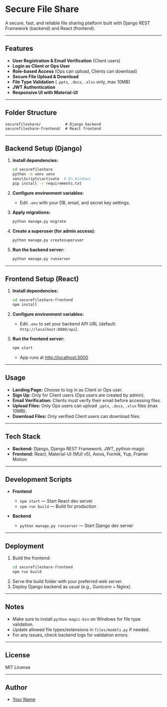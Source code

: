 # Secure File Share

A secure, fast, and reliable file sharing platform built with Django REST Framework (backend) and React (frontend).

---

## Features

- **User Registration & Email Verification** (Client users)
- **Login as Client or Ops User**
- **Role-based Access** (Ops can upload, Clients can download)
- **Secure File Upload & Download**
- **File Type Validation** (`.pptx`, `.docx`, `.xlsx` only, max 10MB)
- **JWT Authentication**
- **Responsive UI with Material-UI**

---

## Folder Structure

```
securefileshare/           # Django backend
securefileshare-frontend/  # React frontend
```

---

## Backend Setup (Django)

1. **Install dependencies:**
    ```sh
    cd securefileshare
    python -m venv venv
    venv\Scripts\activate  # On Windows
    pip install -r requirements.txt
    ```

2. **Configure environment variables:**
    - Edit `.env` with your DB, email, and secret key settings.

3. **Apply migrations:**
    ```sh
    python manage.py migrate
    ```

4. **Create a superuser (for admin access):**
    ```sh
    python manage.py createsuperuser
    ```

5. **Run the backend server:**
    ```sh
    python manage.py runserver
    ```

---

## Frontend Setup (React)

1. **Install dependencies:**
    ```sh
    cd securefileshare-frontend
    npm install
    ```

2. **Configure environment variables:**
    - Edit `.env` to set your backend API URL (default: `http://localhost:8000/api`).

3. **Run the frontend server:**
    ```sh
    npm start
    ```
    - App runs at [http://localhost:3000](http://localhost:3000)

---

## Usage

- **Landing Page:** Choose to log in as Client or Ops user.
- **Sign Up:** Only for Client users (Ops users are created by admin).
- **Email Verification:** Clients must verify their email before accessing files.
- **Upload Files:** Only Ops users can upload `.pptx`, `.docx`, `.xlsx` files (max 10MB).
- **Download Files:** Only verified Client users can download files.

---

## Tech Stack

- **Backend:** Django, Django REST Framework, JWT, python-magic
- **Frontend:** React, Material-UI (MUI v5), Axios, Formik, Yup, Framer Motion

---

## Development Scripts

- **Frontend**
    - `npm start` — Start React dev server
    - `npm run build` — Build for production

- **Backend**
    - `python manage.py runserver` — Start Django dev server

---

## Deployment

1. Build the frontend:
    ```sh
    cd securefileshare-frontend
    npm run build
    ```
2. Serve the build folder with your preferred web server.
3. Deploy Django backend as usual (e.g., Gunicorn + Nginx).

---

## Notes

- Make sure to install `python-magic-bin` on Windows for file type validation.
- Update allowed file types/extensions in `files/models.py` if needed.
- For any issues, check backend logs for validation errors.

---

## License

MIT License

---

## Author

- [Your Name](mailto:your.email@example.com)
